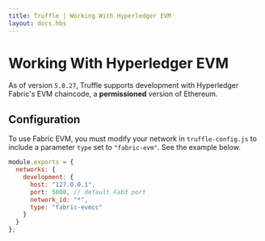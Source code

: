 ```yaml
---
title: Truffle | Working With Hyperledger EVM
layout: docs.hbs
---
```

# Working With Hyperledger EVM
As of version `5.0.27`, Truffle supports development with Hyperledger Fabric's EVM chaincode, a **permissioned** version of Ethereum.

## Configuration
To use Fabric EVM, you must modify your network in `truffle-config.js` to include a parameter `type` set to `"fabric-evm"`. See the example below.

```javascript
module.exports = {
  networks: {
    development: {
      host: "127.0.0.1",
      port: 5000, // default Fab3 port
      network_id: "*",
      type: "fabric-evmcc"
    }
  }
};
```
